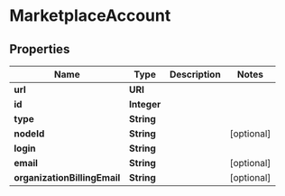 

# MarketplaceAccount


## Properties

| Name | Type | Description | Notes |
|------------ | ------------- | ------------- | -------------|
|**url** | **URI** |  |  |
|**id** | **Integer** |  |  |
|**type** | **String** |  |  |
|**nodeId** | **String** |  |  [optional] |
|**login** | **String** |  |  |
|**email** | **String** |  |  [optional] |
|**organizationBillingEmail** | **String** |  |  [optional] |



